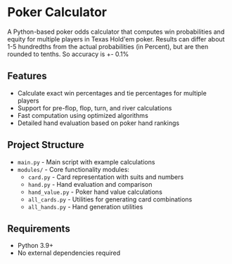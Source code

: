 # Poker Calculator

A Python-based poker odds calculator that computes win probabilities and equity for multiple players in Texas Hold'em poker.
Results can differ about 1-5 hundredths from the actual probabilities (in Percent), but are then rounded to tenths.
So accuracy is +- 0.1%
## Features

- Calculate exact win percentages and tie percentages for multiple players
- Support for pre-flop, flop, turn, and river calculations
- Fast computation using optimized algorithms
- Detailed hand evaluation based on poker hand rankings

## Project Structure

- `main.py` - Main script with example calculations
- `modules/` - Core functionality modules:
  - `card.py` - Card representation with suits and numbers
  - `hand.py` - Hand evaluation and comparison
  - `hand_value.py` - Poker hand value calculations
  - `all_cards.py` - Utilities for generating card combinations
  - `all_hands.py` - Hand generation utilities


## Requirements

- Python 3.9+
- No external dependencies required
